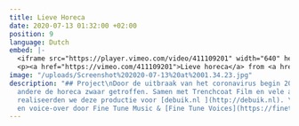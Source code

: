 ```yaml
---
title: Lieve Horeca
date: 2020-07-13 01:32:00 +02:00
position: 9
language: Dutch
embed: |-
  <iframe src="https://player.vimeo.com/video/411109201" width="640" height="360" frameborder="0" allow="autoplay; fullscreen" allowfullscreen></iframe>
  <p><a href="https://vimeo.com/411109201">Lieve horeca</a> from <a href="https://vimeo.com/user7595505">Trenchcoat Film</a> on <a href="https://vimeo.com">Vimeo</a>.</p>
image: "/uploads/Screenshot%202020-07-13%20at%2001.34.23.jpg"
description: "## Project\nDoor de uitbraak van het coronavirus begin 2019 werd onder
  andere de horeca zwaar getroffen. Samen met Trenchcoat Film en vele andere professionals
  realiseerden we deze productie voor [debuik.nl ](http://debuik.nl). \n\n## Audio\nSounddesign
  en voice-over door Fine Tune Music & [Fine Tune Voices](https://finetunevoices.nl/)"
---
```


